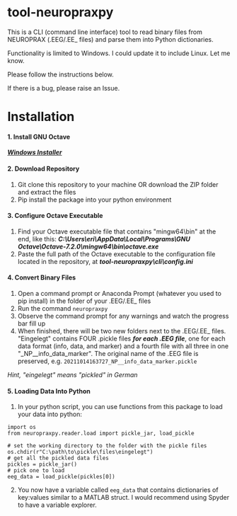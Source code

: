 # tool-neuropraxpy
This is a CLI (command line interface) tool to read binary files from NEUROPRAX (.EEG/.EE_ files) and parse them into Python dictionaries. 

Functionality is limited to Windows. I could update it to include Linux. Let me know. 

Please follow the instructions below.

If there is a bug, please raise an Issue.

# Installation

#### 1. Install GNU Octave ####
[***Windows Installer***](https://ftpmirror.gnu.org/octave/windows/octave-7.2.0-w64-installer.exe)

#### 2. Download Repository ####

1) Git clone this repository to your machine OR download the ZIP folder and extract the files
2) Pip install the package into your python environment

#### 3. Configure Octave Executable ####

1) Find your Octave executable file that contains "mingw64\bin\" at the end, like this: ***C:\Users\eri\AppData\Local\Programs\GNU Octave\Octave-7.2.0\mingw64\bin\octave.exe***
2) Paste the full path of the Octave executable to the configuration file located in the repository, at ***tool-neuropraxpy\cli\config.ini***

#### 4. Convert Binary Files ####

1) Open a command prompt or Anaconda Prompt (whatever you used to pip install) in the folder of your .EEG/.EE_ files
2) Run the command `neuropraxpy`
3) Observe the command prompt for any warnings and watch the progress bar fill up
4) When finished, there will be two new folders next to the .EEG/.EE_ files. "Eingelegt" contains FOUR .pickle files ***for each .EEG file***, one for each data format (info, data, and marker) and a fourth file with all three in one "_NP__info_data_marker". The original name of the .EEG file is preserved, e.g. `20211014163727_NP__info_data_marker.pickle`

*Hint, "eingelegt" means "pickled" in German*

#### 5. Loading Data Into Python ####

1) In your python script, you can use functions from this package to load your data into python:
```
import os
from neuropraxpy.reader.load import pickle_jar, load_pickle

# set the working directory to the folder with the pickle files
os.chdir(r"C:\path\to\pickle\files\eingelegt")
# get all the pickled data files
pickles = pickle_jar()
# pick one to load
eeg_data = load_pickle(pickles[0])
```

2) You now have a variable called `eeg_data` that contains dictionaries of key:values similar to a MATLAB struct. I would recommend using Spyder to have a variable explorer.
